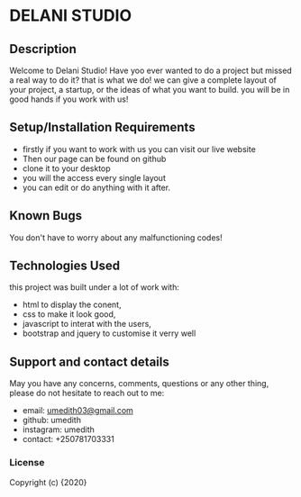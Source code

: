 # DELANI STUDIO

## Description
Welcome to Delani Studio!
Have yoo ever wanted to do a project but missed a real way to do it? that is what we do! we can give a complete layout of your project, a startup, or the ideas of what you want to build.
you will be in good hands if you work with us!

## Setup/Installation Requirements
* firstly if you want to work with us you can visit our live website
* Then our page can be found on github
* clone it to your desktop
* you will the access every single layout
* you can edit or do anything with it after.

## Known Bugs
You don't have to worry about any malfunctioning codes!

## Technologies Used
this project was built under a lot of work with:
* html to display the conent,
* css to make it look good,
* javascript to interat with the users,
* bootstrap and jquery to customise it verry well 

## Support and contact details
May you have any concerns, comments, questions or any other thing, please do not hesitate to reach out to me:
* email: umedith03@gmail.com
* github: umedith
* instagram: umedith
* contact: +250781703331

### License

Copyright (c) {2020} 